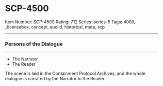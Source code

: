 # SCP-4500
Item Number: SCP-4500
Rating: 712
Series: series-5
Tags: 4000, _licensebox, concept, euclid, historical, meta, scp

---

### Persons of the Dialogue
* * *
  * The Narrator
  * The Reader

The scene is laid in the Containment Protocol Archives; and the whole dialogue is narrated by the Narrator to the Reader.